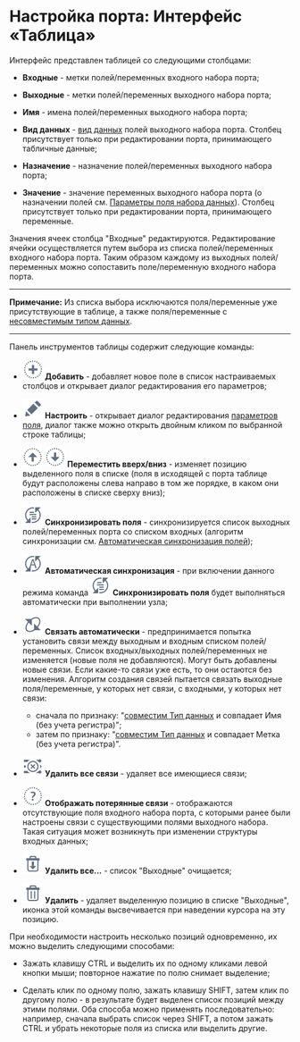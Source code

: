 # Настройка порта: Интерфейс «Таблица»

Интерфейс представлен таблицей со следующими столбцами:

*  **Входные** - метки полей/переменных входного набора порта;

*  **Выходные** - метки полей/переменных выходного набора порта;

*  **Имя** - имена полей/переменных выходного набора порта;

*  **Вид данных** - [вид данных](../../app/glossary/datatype.md) полей выходного набора порта. Столбец присутствует только при редактировании порта, принимающего табличные данные;

*  **Назначение** - назначение полей/переменных выходного набора порта;

*  **Значение** - значение переменных выходного набора порта (о назначении полей см. [Параметры поля набора данных](../../app/glossary/datasetfieldoptions.md)). Столбец присутствует только при редактировании порта, принимающего переменные.

Значения ячеек столбца "Входные" редактируются. Редактирование ячейки осуществляется путем выбора из списка полей/переменных входного набора порта. Таким образом каждому из выходных полей/переменных можно сопоставить поле/переменную входного набора порта. 

--------

**Примечание:** Из списка выбора исключаются поля/переменные уже присутствующие в таблице, а также поля/переменные с [несовместимым типом данных](../../app/glossary/port/compatibility_datatypes.md).

-------

Панель инструментов таблицы содержит следующие команды:


*  ![](../../media/beginning/scenario/toolbar_18-04.svg) **Добавить** - добавляет новое поле в список настраиваемых столбцов и открывает диалог редактирования его параметров;

*  ![](../../media/beginning/scenario/toolbar_18-05.svg) **Настроить** - открывает диалог редактирования [параметров поля](../../app/glossary/datasetfieldoptions.md), диалог также можно открыть двойным кликом по выбранной строке таблицы;

*  ![](../../media/app/icons/toolbar_18/top.svg) ![](../../media/app/icons/toolbar_18/down.svg) **Переместить вверх/вниз** - изменяет позицию выделенного поля в списке (поля в исходящей с порта таблице будут расположены слева направо в том же порядке, в каком они расположены в списке сверху вниз);

*  ![](../../media/beginning/scenario/toolbar_18_177.svg) **Синхронизировать поля** - синхронизируется список выходных полей/переменных порта со списком входных (алгоритм синхронизации см. [Автоматическая синхронизация полей](../../app/glossary/port/field_synchronization.md));

*  ![](../../media/beginning/scenario/toolbar_18_178.svg) **Автоматическая синхронизация** - при включении данного режима команда  ![](../../media/beginning/scenario/toolbar_18_177.svg) **Синхронизировать поля** будет выполняться автоматически при выполнении узла;

*  ![](../../media/app/icons/toolbar_18/toolbar_18_182.svg) **Связать автоматически** - предпринимается попытка установить связи между выходным и входным списком полей/переменных. Список входных/выходных полей/переменных не изменяется (новые поля не добавляются). Могут быть добавлены новые связи. Если какие-то связи уже есть, то они остаются без изменения. Алгоритм создания связей пытается связать выходные поля/переменные, у которых нет связи, с входными, у которых нет связи:
    * сначала по признаку: "[совместим Тип данных](../../app/glossary/port/compatibility_datatypes.md) и совпадает Имя (без учета регистра)";
    * затем по признаку: "[совместим Тип данных](../../app/glossary/port/compatibility_datatypes.md) и совпадает Метка (без учета регистра)".

*  ![](../../media/app/icons/toolbar_18/toolbar_18_183.svg) **Удалить все связи** - удаляет все имеющиеся связи;

*  ![](../../media/app/icons/toolbar_18/toolbar_18_181.svg) **Отображать потерянные связи** - отображаются отсутствующие поля входного набора порта, с которыми ранее были настроены связи с существующими полями выходного набора. Такая ситуация может возникнуть при изменении структуры входных данных;

*  ![](../../media/app/icons/toolbar_18/toolbar_18_127.svg) **Удалить все...** - список "Выходные" очищается;

*  ![](../../media/beginning/scenario/toolbar_18-06.svg) **Удалить** - удаляет выделенную позицию в списке "Выходные", иконка этой команды высвечивается при наведении курсора на эту позицию.

При необходимости настроить несколько позиций одновременно, их можно выделить следующими способами:

*  Зажать клавишу CTRL и выделить их по одному кликами левой кнопки мыши; повторное нажатие по полю снимает выделение;

*  Cделать клик по одному полю, зажать клавишу SHIFT, затем клик по другому полю - в результате будет выделен список позиций между этими полями.
Оба способа можно применять последовательно: например, сначала выбрать список через SHIFT, а потом зажать CTRL и убрать некоторые поля из списка или выделить другие.



